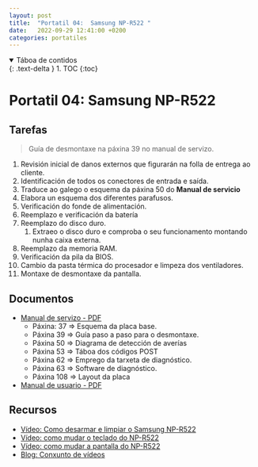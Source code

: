 ```yaml
---
layout: post
title:  "Portatil 04:  Samsung NP-R522 "
date:   2022-09-29 12:41:00 +0200
categories: portatiles
---
```


<details open markdown="block">
  <summary>
    Táboa de contidos
  </summary>
  {: .text-delta }
1. TOC
{:toc}
</details>


# Portatil 04:  Samsung NP-R522

## Tarefas
> Guía de desmontaxe na páxina 39 no manual de servizo. 

1. Revisión inicial de danos externos que figurarán na folla de entrega ao cliente. 
2. Identificación de todos os conectores de entrada e saída.
3. Traduce ao galego o esquema da páxina 50 do **Manual de servicio**
4. Elabora un esquema dos diferentes parafusos. 
5. Verificación do fonde de alimentación. 
6. Reemplazo e verificación da batería
7. Reemplazo do disco duro. 
   1. Extraeo o disco duro e comproba o seu funcionamento montando nunha caixa externa.
8. Reemplazo da memoria RAM. 
9. Verificación da pila da BIOS. 
10. Cambio da pasta térmica do procesador e limpeza dos ventiladores. 
11. Montaxe de desmontaxe da pantalla.


## Documentos
* [Manual de servizo - PDF ]({{site.baseurl}}/taller/portatil/04/manual_servicio_samsung_r522_bonn.pdf)
  * Páxina: 37 => Esquema da placa base.
  * Páxina 39 => Guía paso a paso para o desmontaxe.
  * Páxina 50 => Diagrama de detección de averías  
  * Páxina 53 => Táboa dos códigos POST 
  * Páxina 62 => Emprego da tarxeta de diagnóstico.
  * Páxina 63 => Software de diagnóstico. 
  * Páxina 108 => Layout da placa
* [Manual de usuario - PDF ]({{site.baseurl}}/taller/portatil/04/ManualUsuarioSamsung-NP-R522.pdf)
 
## Recursos
 - [Vídeo: Como desarmar e limpiar o Samsung NP-R522](https://www.youtube.com/watch?v=hh9Puu94nMg&ab_channel=How-FixIT)
 - [Vídeo:  como mudar o teclado do NP-R522 ](https://www.youtube.com/watch?v=_TMen-HQybU&ab_channel=How-FixIT)
 - [Vídeo:  como mudar a pantalla do NP-R522 ](https://www.youtube.com/watch?v=T_UkiKi7Jew&ab_channel=How-FixIT)
 - [Blog: Conxunto de vídeos](https://www.how-fixit.com/laptop-repair-guides/samsung-laptop/samsung-r518-r520-r522/)

